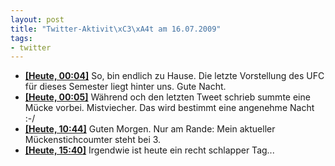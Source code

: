 ```yaml
--- 
layout: post
title: "Twitter-Aktivit\xC3\xA4t am 16.07.2009"
tags: 
- twitter
---
```

<ul class="aktt_tweet_digest">
	<li><strong><a href="http://twitter.com/fabianonline/statuses/2658743155">[Heute, 00:04]</a></strong> So, bin endlich zu Hause. Die letzte Vorstellung des UFC für dieses Semester liegt hinter uns. Gute Nacht.</li>
	<li><strong><a href="http://twitter.com/fabianonline/statuses/2658760811">[Heute, 00:05]</a></strong> Während och den letzten Tweet schrieb summte eine Mücke vorbei. Mistviecher. Das wird bestimmt eine angenehme Nacht :-/</li>
	<li><strong><a href="http://twitter.com/fabianonline/statuses/2666870360">[Heute, 10:44]</a></strong> Guten Morgen. Nur am Rande: Mein aktueller Mückenstichcoumter steht bei 3.</li>
	<li><strong><a href="http://twitter.com/fabianonline/statuses/2669572002">[Heute, 15:40]</a></strong> Irgendwie ist heute ein recht schlapper Tag...</li>
</ul>
